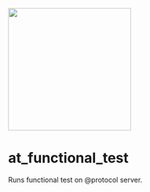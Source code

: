 <img width=250px src="https://atsign.dev/assets/img/@platform_logo_grey.svg?sanitize=true">

# at_functional_test

Runs functional test on @protocol server.